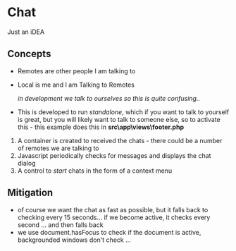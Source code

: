 # Chat

Just an iDEA

## Concepts

* Remotes are other people I am talking to
* Local is me and I am Talking to Remotes

    _in development we talk to ourselves so this is quite confusing.._

* This is developed to run _standalone_, which if you want to talk to yourself is great, but you will likely want to talk to someone else, so to activate this - this example does this in **src\app\views\footer.php**

1. A container is created to received the chats - there could be a number of remotes we are talking to
2. Javascript periodically checks for messages and displays the chat dialog
3. A control to _start_ chats in the form of a context menu

## Mitigation

* of course we want the chat as fast as possible, but it falls back to checking every 15 seconds... if we become active, it checks every second ... and then falls back
* we use document.hasFocus to check if the document is active, backgrounded windows don't check ...
